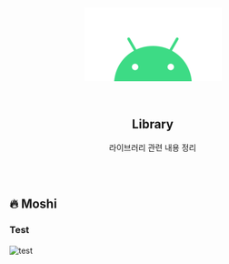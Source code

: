 <div align="center">
  <p>
    <img src="../README.assets/android.png">
  </p>
  <br>
  <h2>Library</h2>
  <p>라이브러리 관련 내용 정리</p>
  <br>
  <br>
</div>



## 🔥 Moshi

### Test

<img src="../README.assets/test.png" alt="test" align="center" width="50%" />

